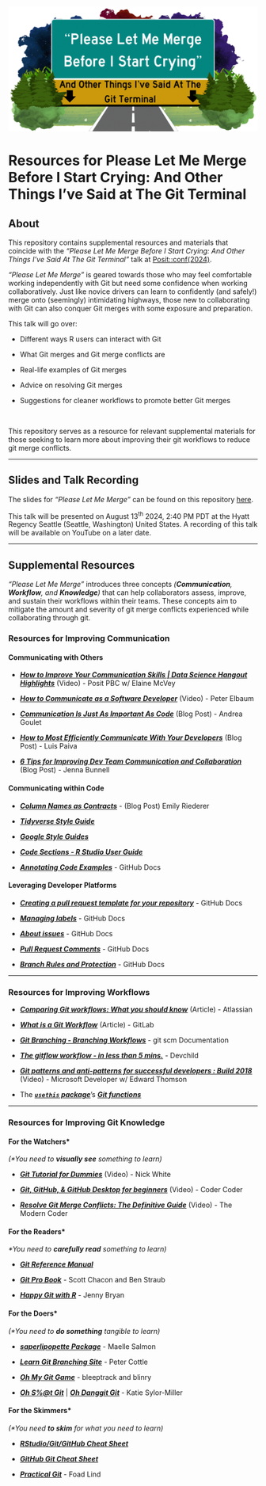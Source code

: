 
<img src="images/plmm-gh-header.gif" alt="Please Let Me Merge Before I Start Crying: And Other Things I&apos;ve Said At The Git Terminal" style="max-width=&apos;100%&apos;"/>

# **Resources for Please Let Me Merge Before I Start Crying: And Other Things I’ve Said at The Git Terminal** <br>

## **About**

This repository contains supplemental resources and materials that
coincide with the *“Please Let Me Merge Before I Start Crying: And Other
Things I’ve Said At The Git Terminal”* talk at
[Posit::conf(2024)](https://reg.conf.posit.co/flow/posit/positconf24/publiccatalog/page/publiccatalog/session/1712003906159001eMTZ).

*“Please Let Me Merge”* is geared towards those who may feel comfortable
working independently with Git but need some confidence when working
collaboratively. Just like novice drivers can learn to confidently (and
safely!) merge onto (seemingly) intimidating highways, those new to
collaborating with Git can also conquer Git merges with some exposure
and preparation.

This talk will go over:

- Different ways R users can interact with Git

- What Git merges and Git merge conflicts are

- Real-life examples of Git merges

- Advice on resolving Git merges

- Suggestions for cleaner workflows to promote better Git merges

<br>

This repository serves as a resource for relevant supplemental materials
for those seeking to learn more about improving their git workflows to
reduce git merge conflicts.

------------------------------------------------------------------------

## **Slides and Talk Recording**

The slides for *“Please Let Me Merge”* can be found on this repository
[here](https://meghansaha.github.io/please_let_me_merge/#/title-slide).

This talk will be presented on August 13<sup>th</sup> 2024, 2:40 PM PDT
at the Hyatt Regency Seattle (Seattle, Washington) United States. A
recording of this talk will be available on YouTube on a later date.

------------------------------------------------------------------------

## **Supplemental Resources**

*“Please Let Me Merge”* introduces three concepts *(**Communication**,
**Workflow**, and **Knowledge**)* that can help collaborators assess,
improve, and sustain their workflows within their teams. These concepts
aim to mitigate the amount and severity of git merge conflicts
experienced while collaborating through git.

### **Resources for Improving Communication**

#### Communicating with Others

- [***How to Improve Your Communication Skills \| Data Science Hangout
  Highlights***](https://www.youtube.com/watch?v=SUZw5GjKNRg) (Video) -
  Posit PBC w/ Elaine McVey

- [***How to Communicate as a Software
  Developer***](https://www.youtube.com/watch?v=lOvEOlCcMBI) (Video) -
  Peter Elbaum

- [***Communication Is Just As Important As
  Code***](https://corgibytes.com/blog/2016/06/06/communication-and-code/)
  (Blog Post) - Andrea Goulet

- [***How to Most Efficiently Communicate With Your
  Developers***](https://www.bairesdev.com/blog/developer-communication/)
  (Blog Post) - Luis Paiva

- [***6 Tips for Improving Dev Team Communication and
  Collaboration***](https://semaphoreci.com/blog/dev-team-communication)
  (Blog Post) - Jenna Bunnell

#### Communicating within Code

- [***Column Names as
  Contracts***](https://www.emilyriederer.com/post/column-name-contracts/) -
  (Blog Post) Emily Riederer

- [***Tidyverse Style Guide***](https://style.tidyverse.org/index.html)

- [***Google Style Guides***](https://google.github.io/styleguide/)

- [***Code Sections - R Studio User
  Guide***](https://docs.posit.co/ide/user/ide/guide/code/code-sections.html)

- [***Annotating Code Examples***](Annotating%20code%20examples) -
  GitHub Docs

#### Leveraging Developer Platforms

- [***Creating a pull request template for your
  repository***](https://docs.github.com/en/communities/using-templates-to-encourage-useful-issues-and-pull-requests/creating-a-pull-request-template-for-your-repository) -
  GitHub Docs

- [***Managing
  labels***](https://docs.github.com/en/issues/using-labels-and-milestones-to-track-work/managing-labels) -
  GitHub Docs

- [***About
  issues***](https://docs.github.com/en/issues/tracking-your-work-with-issues/about-issues) -
  GitHub Docs

- [***Pull Request
  Comments***](https://docs.github.com/en/pull-requests/collaborating-with-pull-requests/reviewing-changes-in-pull-requests/commenting-on-a-pull-request) -
  GitHub Docs

- [***Branch Rules and
  Protection***](https://docs.github.com/en/repositories/configuring-branches-and-merges-in-your-repository/managing-protected-branches/managing-a-branch-protection-rule) -
  GitHub Docs

------------------------------------------------------------------------

### **Resources for Improving Workflows**

- [***Comparing Git workflows: What you should
  know***](https://www.atlassian.com/git/tutorials/comparing-workflows)
  (Article) - Atlassian

- [***What is a Git
  Workflow***](https://about.gitlab.com/topics/version-control/what-is-git-workflow/)
  (Article) - GitLab

- [***Git Branching - Branching
  Workflows***](https://git-scm.com/book/en/v2/Git-Branching-Branching-Workflows) -
  git scm Documentation

- [***The gitflow workflow - in less than 5
  mins.***](https://www.youtube.com/watch?v=1SXpE08hvGs) - Devchild

- [***Git patterns and anti-patterns for successful developers : Build
  2018***](https://www.youtube.com/watch?v=ykZbBD-CmP8) (Video) -
  Microsoft Developer w/ Edward Thomson

- The [***`usethis` package***](https://usethis.r-lib.org/index.html)’s
  [***Git
  functions***](https://usethis.r-lib.org/reference/index.html#git-and-github)

------------------------------------------------------------------------

### **Resources for Improving Git Knowledge**

#### For the Watchers\*

<i>(\*You need to **visually see** something to learn)</i>

- [***Git Tutorial for
  Dummies***](https://www.youtube.com/watch?v=mJ-qvsxPHpY) (Video) -
  Nick White

- [***Git, GitHub, & GitHub Desktop for
  beginners***](https://www.youtube.com/watch?v=8Dd7KRpKeaE) (Video) -
  Coder Coder

- [***Resolve Git Merge Conflicts: The Definitive
  Guide***](https://www.youtube.com/watch?v=Sqsz1-o7nXk) (Video) - The
  Modern Coder

#### For the Readers\*

<i>\*You need to **carefully read** something to learn)</i>

- [***Git Reference Manual***](https://git-scm.com/docs)

- [***Git Pro Book***](https://git-scm.com/book/en/v2) - Scott Chacon
  and Ben Straub

- [***Happy Git with R***](https://happygitwithr.com/) - Jenny Bryan

#### For the Doers\*

<i>(\*You need to **do something** tangible to learn)</i>

- [***saperlipopette
  Package***](https://maelle.github.io/saperlipopette/index.html) -
  Maelle Salmon

- [***Learn Git Branching Site***](https://learngitbranching.js.org/) -
  Peter Cottle

- [***Oh My Git Game***](https://ohmygit.org/) - bleeptrack and blinry

- [***Oh S%@t Git***](https://ohshitgit.com/) \| [***Oh Danggit
  Git***](https://dangitgit.com/en) - Katie Sylor-Miller

#### For the Skimmers\*

<i>(\*You need **to skim** for what you need to learn)</i>

- [***RStudio/Git/GitHub Cheat
  Sheet***](https://rstudio.github.io/cheatsheets/git-github.pdf)

- [***GitHub Git Cheat
  Sheet***](https://education.github.com/git-cheat-sheet-education.pdf)

- [***Practical Git***](https://practicalgit.com/) - Foad Lind
